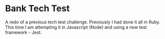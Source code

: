 # Bank Tech Test

A redo of a previous tech test challenge. Previously I had done it all in Ruby. This time I am attempting it in Javascript (Node) and using a new test framework - Jest.